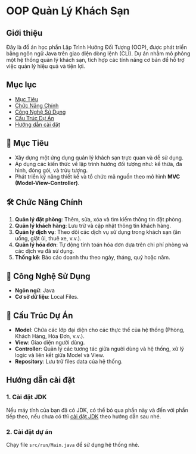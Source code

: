 # OOP Quản Lý Khách Sạn 
## Giới thiệu
Đây là đồ án học phần Lập Trình Hướng Đối Tượng (OOP), được phát triển bằng ngôn ngữ Java
trên giao diện dòng lệnh (CLI). Dự án nhằm mô phỏng một hệ thống quản lý khách sạn, tích hợp các
tính năng cơ bản để hỗ trợ việc quản lý hiệu quả và tiện lợi.

## Mục lục
- [Mục Tiêu](#-mục-tiêu)
- [Chức Năng Chính](#-chức-năng-chính)
- [Công Nghệ Sử Dụng](#-công-nghệ-sử-dụng)
- [Cấu Trúc Dự Án](#-cấu-trúc-dự-án)
- [Hướng dẫn cài đặt](#hướng-dẫn-cài-đặt)

## 🎯 Mục Tiêu
- Xây dựng một ứng dụng quản lý khách sạn trực quan và dễ sử dụng.
- Áp dụng các kiến thức về lập trình hướng đối tượng như: kế thừa, đa hình, đóng gói, và trừu tượng.
- Phát triển kỹ năng thiết kế và tổ chức mã nguồn theo mô hình **MVC (Model-View-Controller)**.

## 🛠️ Chức Năng Chính
1. **Quản lý đặt phòng**: Thêm, sửa, xóa và tìm kiếm thông tin đặt phòng.
2. **Quản lý khách hàng**: Lưu trữ và cập nhật thông tin khách hàng.
3. **Quản lý dịch vụ**: Theo dõi các dịch vụ sử dụng trong khách sạn (ăn uống, giặt ủi, thuê xe, v.v.).
4. **Quản lý hóa đơn**: Tự động tính toán hóa đơn dựa trên chi phí phòng và các dịch vụ đã sử dụng.
5. **Thống kê**: Báo cáo doanh thu theo ngày, tháng, quý hoặc năm.

## 🚀 Công Nghệ Sử Dụng
- **Ngôn ngữ**: Java
- **Cơ sở dữ liệu**: Local Files.

## 📂 Cấu Trúc Dự Án
- **Model**: Chứa các lớp đại diện cho các thực thể của hệ thống (Phòng, Khách Hàng, Hóa Đơn, v.v.).
- **View**: Giao diện người dùng.
- **Controller**: Quản lý các tương tác giữa người dùng và hệ thống, xử lý logic và liên kết giữa Model và View.
- **Repository**: Lưu trữ files data của hệ thống.

## Hướng dẫn cài đặt

### 1. Cài đặt JDK
Nếu máy tính của bạn đã có JDK, có thể bỏ qua phần này và đến với phần tiếp theo, nếu chưa có thì [cài đặt JDK](https://www.oracle.com/vn/java/technologies/downloads/) theo hướng dẫn sau nhé.

### 2. Cài đặt dự án
Chạy file ```src/run/Main.java``` để sử dụng hệ thống nhé.

